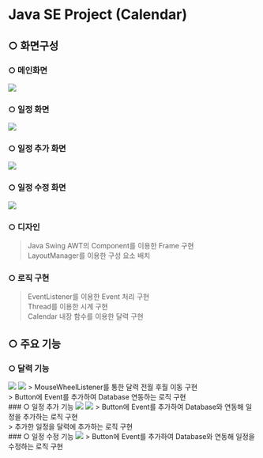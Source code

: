 # Java SE Project (Calendar)

## ○ 화면구성

### ○ 메인화면
<img src ="https://postfiles.pstatic.net/MjAxOTA1MTVfMTEw/MDAxNTU3OTExNTA4MTkx.bWT9ChAXMpGqWHuycUHhYgx6FrNAU3PXR35zJDGDUtsg.6Qt8csePC4Z_mFkb43GJwh8q2NK6SKcpLFx2w0g8J-og.PNG.jsh2583/%EB%A9%94%EC%9D%B8%ED%99%94%EB%A9%B4.png?type=w773"/>

### ○ 일정 화면
<img src ="https://postfiles.pstatic.net/MjAxOTA1MTVfOTkg/MDAxNTU3OTExNTM5NjMz.nJ3td-qaCJwhJgTzG8Wp2A16DTAXAJLdoIn7PpIBDfAg.sItu0Kr9Bm9a-R_3fD9swvwkjlB_9RwxkGGjI-oCux8g.PNG.jsh2583/%EC%9D%BC%EC%A0%95%ED%99%94%EB%A9%B4.png?type=w773"/>

### ○ 일정 추가 화면
<img src = "https://postfiles.pstatic.net/MjAxOTA1MTVfMjMg/MDAxNTU3OTExNTYwNjMx.uZbuUZzDnEHztd-6YZNHfb-npWeaW74x8MdTo8s_bBMg.jnt0N-9lXqXtLkL_n_I3KQcV8Ol0ICE6ksG8Fu7QKAgg.PNG.jsh2583/%EC%9D%BC%EC%A0%95_%EC%B6%94%EA%B0%80%ED%99%94%EB%A9%B4.png?type=w773"/>

### ○ 일정 수정 화면
<img src = "https://postfiles.pstatic.net/MjAxOTA1MTVfNDQg/MDAxNTU3OTExNTgwMTAx.ZmXyN9nxrRAK67CggehSdtTzmoml82xbzpEBMC5Xhb4g.SE7SsuKd9-V2WTvgO5jWDSOfYRczbzgw0H0hoRmEVIMg.PNG.jsh2583/%EC%9D%BC%EC%A0%95_%EC%88%98%EC%A0%95_%ED%99%94%EB%A9%B4.png?type=w773"/>

### ○ 디자인 
> Java Swing AWT의 Component를 이용한 Frame 구현 </br>
> LayoutManager를 이용한 구성 요소 배치 </br>

### ○ 로직 구현
> EventListener를 이용한 Event 처리 구현</br>
> Thread를 이용한 시계 구현</br>
> Calendar 내장 함수를 이용한 달력 구현</br>

## ○ 주요 기능
### ○ 달력 기능
<img src="https://postfiles.pstatic.net/MjAxOTA1MTVfMzAg/MDAxNTU3OTE0NDIyMDkx.d14w7mJI14ODqT63O73Ii6tciplRMtjdXFPSjR7ZA9cg.eDMwdtOTPg0Pnk6d-SPTOdYToJP7F5wjdxinQL4Xsiog.PNG.jsh2583/%EB%8B%AC%EB%A0%A5%EA%B8%B0%EB%8A%A51.png?type=w773"/>
<img src ="https://postfiles.pstatic.net/MjAxOTA1MTVfNzEg/MDAxNTU3OTE0NDY1Mzcz.SXNsn6RxR2aVnSbTOT0VnaPRQF1d91Z0xM1BE-0jYVgg.GyPYFrAVkS5uU3WdFx1VgcKxe7URRaSbgg-GmnQvFhog.PNG.jsh2583/%EB%8B%AC%EB%A0%A5%EA%B8%B0%EB%8A%A5.png?type=w773"/>
> MouseWheelListener를 통한 달력 전월 후월 이동 구현</br>
> Button에 Event를 추가하여 Database 연동하는 로직 구현</br>
### ○ 일정 추가 기능
<img src="https://postfiles.pstatic.net/MjAxOTA1MTVfMjIg/MDAxNTU3OTE0NTA3NDAy.jTUjT-sJoDCRIqRhnUdVzEcgquoFjOM7fkS6arJnAuUg.sUxJN0HUVNHle1cl2CQ34ltbnOhMsQIf46IgU3se_A0g.PNG.jsh2583/%EC%9D%BC%EC%A0%95%EC%B6%94%EA%B0%80%EA%B8%B0%EB%8A%A51.png?type=w773"/>
<img src="https://postfiles.pstatic.net/MjAxOTA1MTVfMTY3/MDAxNTU3OTE0NTI2MzM3.xfLLIFHdsCG1oMADyHEmtC0IsZFSkyJ0BxtBgvHHJncg.4pOg0KrJchyFRf8wiLlgT85zg1O97wjiylNIlRaLW3Mg.PNG.jsh2583/%EC%9D%BC%EC%A0%95%EC%B6%94%EA%B0%80%EA%B8%B0%EB%8A%A52.png?type=w773"/>
> Button에 Event를 추가하여 Database와 연동해 일정을 추가하는 로직 구현 </br>
> 추가한 일정을 달력에 추가하는 로직 구현 </br>
### ○ 일정 수정 기능
<img src="https://postfiles.pstatic.net/MjAxOTA1MTVfMTcy/MDAxNTU3OTE0NTQ3Mzcw.tUZfSSXp4bATh3Sar1_Sc6RTmdnaTiGmzS5SqpRmABUg.4VpS9_hicCGk0kYNPePtSTeuZ0LWOaRa95W6RE5lsJkg.PNG.jsh2583/%EC%9D%BC%EC%A0%95_%EC%88%98%EC%A0%95%EA%B8%B0%EB%8A%A5.png?type=w773"/>
> Button에 Event를 추가하여 Database와 연동해 일정을 수정하는 로직 구현 </br>
